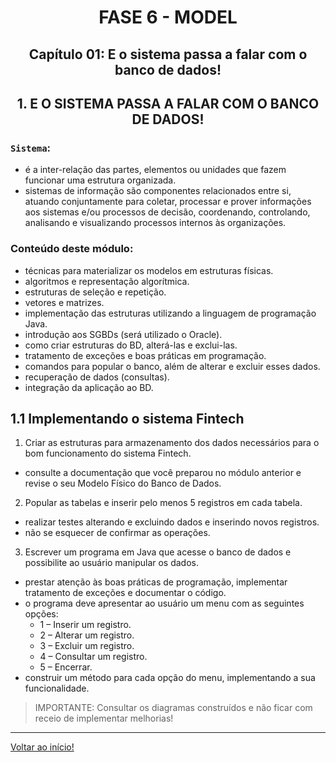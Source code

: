 <div id="fase06" align="center">
<h1>FASE 6 - MODEL</h1>
<h2>Capítulo 01: E o sistema passa a falar com o banco de dados!</h2>
</div>

<div align="center">
<h2>1. E O SISTEMA PASSA A FALAR COM O BANCO DE DADOS!</h2>
</div>

### `Sistema`:
- é a inter-relação das partes, elementos ou unidades que fazem funcionar uma estrutura organizada.
- sistemas de informação são componentes relacionados entre si, atuando conjuntamente para coletar, processar e prover informações aos sistemas e/ou processos de decisão, coordenando, controlando, analisando e visualizando processos internos às organizações.

### Conteúdo deste módulo:
- técnicas para materializar os modelos em estruturas físicas.
- algoritmos e representação algorítmica.
- estruturas de seleção e repetição.
- vetores e matrizes.
- implementação das estruturas utilizando a linguagem de programação Java.
- introdução aos SGBDs (será utilizado o Oracle).
- como criar estruturas do BD, alterá-las e exclui-las.
- tratamento de exceções e boas práticas em programação.
- comandos para popular o banco, além de alterar e excluir esses dados.
- recuperação de dados (consultas).
- integração da aplicação ao BD.

## 1.1 Implementando o sistema Fintech

1. Criar as estruturas para armazenamento dos dados necessários para o bom funcionamento do sistema Fintech.
  - consulte a documentação que você preparou no módulo anterior e revise o seu Modelo Físico do Banco de Dados.

2. Popular as tabelas e inserir pelo menos 5 registros em cada tabela.
  - realizar testes alterando e excluindo dados e inserindo novos registros. 
  - não se esquecer de confirmar as operações.

3. Escrever um programa em Java que acesse o banco de dados e possibilite ao usuário manipular os dados.
  - prestar atenção às boas práticas de programação, implementar tratamento de exceções e documentar o código.
  - o programa deve apresentar ao usuário um menu com as seguintes opções: 
    - 1 – Inserir um registro.
    - 2 – Alterar um registro.
    - 3 – Excluir um registro.
    - 4 – Consultar um registro.
    - 5 – Encerrar.
  - construir um método para cada opção do menu, implementando a sua funcionalidade.

> IMPORTANTE: Consultar os diagramas construídos e não ficar com receio de implementar melhorias!

--- 

[Voltar ao início!](https://github.com/DigouO/Fintech_FIAP_2023)